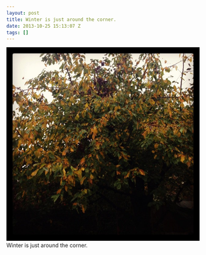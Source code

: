 ```yaml
---
layout: post
title: Winter is just around the corner.
date: 2013-10-25 15:13:07 Z
tags: []
---
```

![](/media/2013/10/65047701721.jpg)
Winter is just around the corner.
